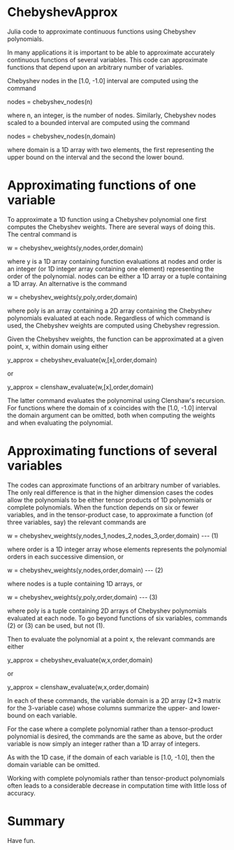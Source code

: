 ChebyshevApprox
===============

Julia code to approximate continuous functions using Chebyshev polynomials.

In many applications it is important to be able to approximate accurately continuous functions of several variables.  This code can approximate functions that depend upon an arbitrary number of variables.

Chebyshev nodes in the [1.0, -1.0] interval are computed using the command

nodes = chebyshev_nodes(n)

where n, an integer, is the number of nodes.  Similarly, Chebyshev nodes scaled to a bounded interval are computed using the command

nodes = chebyshev_nodes(n,domain)

where domain is a 1D array with two elements, the first representing the upper bound on the interval and the second the lower bound.

Approximating functions of one variable
=======================================

To approximate a 1D function using a Chebyshev polynomial one first computes the Chebyshev weights.  There are several ways of doing this.  The central command is

w = chebyshev_weights(y,nodes,order,domain)

where y is a 1D array containing function evaluations at nodes and order is an integer (or 1D integer array containing one element) representing the order of the polynomial.  nodes can be either a 1D array or a tuple containing a 1D array.  An alternative is the command

w = chebyshev_weights(y,poly,order,domain)

where poly is an array containing a 2D array containing the Chebyshev polynomials evaluated at each node.  Regardless of which command is used, the Chebyshev weights are computed using Chebyshev regression.

Given the Chebyshev weights, the function can be approximated at a given point, x, within domain using either

y_approx = chebyshev_evaluate(w,[x],order,domain)

or

y_approx = clenshaw_evaluate(w,[x],order,domain)

The latter command evaluates the polynominal using Clenshaw's recursion.  For functions where the domain of x coincides with the [1.0, -1.0] interval the domain argument can be omitted, both when computing the weights and when evaluating the polynomial.

Approximating functions of several variables
============================================

The codes can approximate functions of an arbitrary number of variables.  The only real difference is that in the higher dimension cases the codes allow the polynomials to be either tensor products of 1D polynomials or complete polynomials.  When the function depends on six or fewer variables, and in the tensor-product case, to approximate a function (of three variables, say) the relevant commands are

w = chebyshev_weights(y,nodes_1,nodes_2,nodes_3,order,domain)      --- (1)

where order is a 1D integer array whose elements represents the polynomial orders in each successive dimension, or

w = chebyshev_weights(y,nodes,order,domain)                        --- (2)

where nodes is a tuple containing 1D arrays, or

w = chebyshev_weights(y,poly,order,domain)                         --- (3)

where poly is a tuple containing 2D arrays of Chebyshev polynomials evaluated at each node.  To go beyond functions of six variables, commands (2) or (3) can be used, but not (1).

Then to evaluate the polynomial at a point x, the relevant commands are either

y_approx = chebyshev_evaluate(w,x,order,domain)

or

y_approx = clenshaw_evaluate(w,x,order,domain)

In each of these commands, the variable domain is a 2D array (2*3 matrix for the 3-variable case) whose columns summarize the upper- and lower-bound on each variable.

For the case where a complete polynomial rather than a tensor-product polynomial is desired, the commands are the same as above, but the order variable is now simply an integer rather than a 1D array of integers.

As with the 1D case, if the domain of each variable is [1.0, -1.0], then the domain variable can be omitted.

Working with complete polynomials rather than tensor-product polynomials often leads to a considerable decrease in computation time with little loss of accuracy.

Summary
=======

Have fun.
